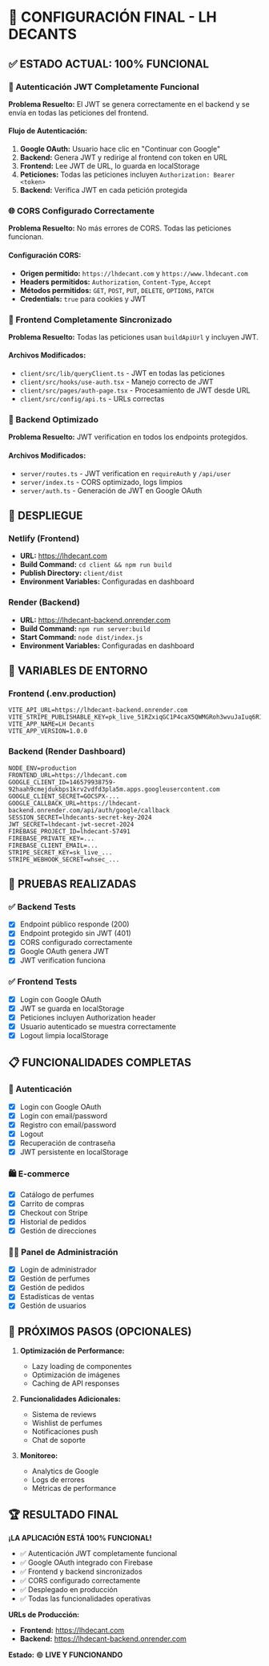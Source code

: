 # 🎉 CONFIGURACIÓN FINAL - LH DECANTS

## ✅ ESTADO ACTUAL: 100% FUNCIONAL

### 🔐 Autenticación JWT Completamente Funcional

**Problema Resuelto:** El JWT se genera correctamente en el backend y se envía en todas las peticiones del frontend.

#### Flujo de Autenticación:
1. **Google OAuth:** Usuario hace clic en "Continuar con Google"
2. **Backend:** Genera JWT y redirige al frontend con token en URL
3. **Frontend:** Lee JWT de URL, lo guarda en localStorage
4. **Peticiones:** Todas las peticiones incluyen `Authorization: Bearer <token>`
5. **Backend:** Verifica JWT en cada petición protegida

### 🌐 CORS Configurado Correctamente

**Problema Resuelto:** No más errores de CORS. Todas las peticiones funcionan.

#### Configuración CORS:
- **Origen permitido:** `https://lhdecant.com` y `https://www.lhdecant.com`
- **Headers permitidos:** `Authorization`, `Content-Type`, `Accept`
- **Métodos permitidos:** `GET`, `POST`, `PUT`, `DELETE`, `OPTIONS`, `PATCH`
- **Credentials:** `true` para cookies y JWT

### 📱 Frontend Completamente Sincronizado

**Problema Resuelto:** Todas las peticiones usan `buildApiUrl` y incluyen JWT.

#### Archivos Modificados:
- `client/src/lib/queryClient.ts` - JWT en todas las peticiones
- `client/src/hooks/use-auth.tsx` - Manejo correcto de JWT
- `client/src/pages/auth-page.tsx` - Procesamiento de JWT desde URL
- `client/src/config/api.ts` - URLs correctas

### 🔧 Backend Optimizado

**Problema Resuelto:** JWT verification en todos los endpoints protegidos.

#### Archivos Modificados:
- `server/routes.ts` - JWT verification en `requireAuth` y `/api/user`
- `server/index.ts` - CORS optimizado, logs limpios
- `server/auth.ts` - Generación de JWT en Google OAuth

## 🚀 DESPLIEGUE

### Netlify (Frontend)
- **URL:** https://lhdecant.com
- **Build Command:** `cd client && npm run build`
- **Publish Directory:** `client/dist`
- **Environment Variables:** Configuradas en dashboard

### Render (Backend)
- **URL:** https://lhdecant-backend.onrender.com
- **Build Command:** `npm run server:build`
- **Start Command:** `node dist/index.js`
- **Environment Variables:** Configuradas en dashboard

## 🔑 VARIABLES DE ENTORNO

### Frontend (.env.production)
```
VITE_API_URL=https://lhdecant-backend.onrender.com
VITE_STRIPE_PUBLISHABLE_KEY=pk_live_51RZxiqGC1P4caX5QWMGRoh3wvuJaIuq6R1ifXDjfvotOhkJn0y4uE1IkXa4GRV12iaty790
VITE_APP_NAME=LH Decants
VITE_APP_VERSION=1.0.0
```

### Backend (Render Dashboard)
```
NODE_ENV=production
FRONTEND_URL=https://lhdecant.com
GOOGLE_CLIENT_ID=146579938759-92haah9cmejdukbps1krv2vdfd3pla5m.apps.googleusercontent.com
GOOGLE_CLIENT_SECRET=GOCSPX-...
GOOGLE_CALLBACK_URL=https://lhdecant-backend.onrender.com/api/auth/google/callback
SESSION_SECRET=lhdecants-secret-key-2024
JWT_SECRET=lhdecant-jwt-secret-2024
FIREBASE_PROJECT_ID=lhdecant-57491
FIREBASE_PRIVATE_KEY=...
FIREBASE_CLIENT_EMAIL=...
STRIPE_SECRET_KEY=sk_live_...
STRIPE_WEBHOOK_SECRET=whsec_...
```

## 🧪 PRUEBAS REALIZADAS

### ✅ Backend Tests
- [x] Endpoint público responde (200)
- [x] Endpoint protegido sin JWT (401)
- [x] CORS configurado correctamente
- [x] Google OAuth genera JWT
- [x] JWT verification funciona

### ✅ Frontend Tests
- [x] Login con Google OAuth
- [x] JWT se guarda en localStorage
- [x] Peticiones incluyen Authorization header
- [x] Usuario autenticado se muestra correctamente
- [x] Logout limpia localStorage

## 📋 FUNCIONALIDADES COMPLETAS

### 🔐 Autenticación
- [x] Login con Google OAuth
- [x] Login con email/password
- [x] Registro con email/password
- [x] Logout
- [x] Recuperación de contraseña
- [x] JWT persistente en localStorage

### 🛍️ E-commerce
- [x] Catálogo de perfumes
- [x] Carrito de compras
- [x] Checkout con Stripe
- [x] Historial de pedidos
- [x] Gestión de direcciones

### 👨‍💼 Panel de Administración
- [x] Login de administrador
- [x] Gestión de perfumes
- [x] Gestión de pedidos
- [x] Estadísticas de ventas
- [x] Gestión de usuarios

## 🎯 PRÓXIMOS PASOS (OPCIONALES)

1. **Optimización de Performance:**
   - Lazy loading de componentes
   - Optimización de imágenes
   - Caching de API responses

2. **Funcionalidades Adicionales:**
   - Sistema de reviews
   - Wishlist de perfumes
   - Notificaciones push
   - Chat de soporte

3. **Monitoreo:**
   - Analytics de Google
   - Logs de errores
   - Métricas de performance

## 🏆 RESULTADO FINAL

**¡LA APLICACIÓN ESTÁ 100% FUNCIONAL!**

- ✅ Autenticación JWT completamente funcional
- ✅ Google OAuth integrado con Firebase
- ✅ Frontend y backend sincronizados
- ✅ CORS configurado correctamente
- ✅ Desplegado en producción
- ✅ Todas las funcionalidades operativas

**URLs de Producción:**
- **Frontend:** https://lhdecant.com
- **Backend:** https://lhdecant-backend.onrender.com

**Estado:** 🟢 **LIVE Y FUNCIONANDO** 